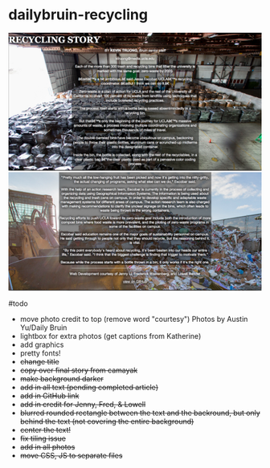 dailybruin-recycling
====================

![sample photo 1](sample.png)
![sample photo 2](sample2.png)

#todo

* move photo credit to top (remove word "courtesy") Photos by Austin Yu/Daily Bruin
* lightbox for extra photos (get captions from Katherine)
* add graphics
* pretty fonts!
* <del>change title</del>
* <del>copy over final story from camayak</del>
* <del>make background darker</del>
* <del> add in all text (pending completed article) </del>
* <del> add in GitHub link </del>
* <del> add in credit for Jenny, Fred, & Lowell </del>
* <del> blurred rounded rectangle between the text and the backround, but only behind the text (not covering the entire background) </del>
* <del> center the text! </del>
* <del> fix tiling issue </del>
* <del> add in all photos </del>
* <del> move CSS, JS to separate files </del>
